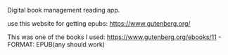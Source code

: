 Digital book management reading app. 

use this website for getting epubs: https://www.gutenberg.org/

This was one of the books I used: https://www.gutenberg.org/ebooks/11 - FORMAT: EPUB(any should work)
